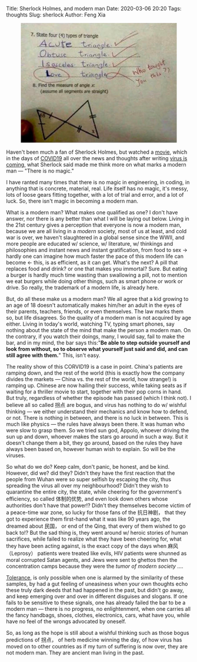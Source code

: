 Title: Sherlock Holmes, and modern man
Date: 2020-03-06 20:20
Tags: thoughts
Slug: sherlock
Author: Feng Xia

<figure class="col l6 m6 s12">
  <img src="images/love%20triangle.jpg"/>
</figure>

Haven't been much a fan of Sherlock Holmes, but watched a [movie][1],
which in the days of [COVID19][2] all over the news and thoughts after
writing [virus is coming][3], what Sherlock said made me think more on
what marks a modern man &mdash; "There is no magic."

I have ranted many times that there is no magic in engineering, in
coding, in anything that is concrete, material, real. Life itself has
no magic, it's messy, lots of loose gears fitting together, with a lot
of trial and error, and a lot of luck. So, there isn't magic in
becoming a modern man.

What is a modern man? What makes one qualified as one? I don't have
answer, nor there is any better than what I will be laying out
below. Living in the 21st century gives a perception that everyone is
now a modern man, because we are all living in a _modern_ society,
most of us at least, and cold war is over, we haven't slaughtered in a
global sense since the WWII, and more people are educated w/ science,
w/ literature, w/ thinkings and philosophies and instant news and
instant gratification, from food to sex &rarr; hardly one can imagine
how much faster the pace of this modern life can become &larr; this,
is as efficient, as it can get. What's the next? A pill that replaces
food and drink? or one that makes you immortal? Sure. But eating a
burger is hardly much time wasting than swallowing a pill, not to
mention we eat burgers while doing other things, such as smart phone
or work or drive. So really, the trademark of a modern life, is
already here.

But, do all these make us a modern man? We all agree that a kid
growing to an age of 18 doesn't automatically makes him/her an adult
in the eyes of their parents, teachers, friends, or even
themselves. The law marks them so, but life disagrees. So the quality
of a modern man is not acquired by age either. Living in today's
world, watching TV, typing smart phones, say nothing about the state
of the mind that make the person a modern man. On the contrary, if you
watch their doings, many, I would say, fail to make the bar, and in my
mind, the bar says this:"**Be able to step outside yourself and look
from without, so to observe what yourself just said and did, and can
still agree with them.**" This, isn't easy.

The reality show of this CORVID19 is a case in point. China's patients
are ramping down, and the rest of the world (this is exactly how the
company divides the markets &mdash; China vs. the rest of the world,
how strange!) is ramping up. Chinese are now hailing their success,
while taking seats as if waiting for a thriller movie to start,
together with their pop corns in hand. But truly, regardless of
whether the episode has passed (which I think not). I believe all so
called 拐点 are bogus, and virus has nothing to do w/ wishful thinking
&mdash; we either understand their mechanics and know how to defend,
or not. There is nothing in between, and there is no luck in
between. This is much like physics &mdash; the rules have always been
there. It was human who were slow to grasp them. So we tried sun god,
Appolo, whoever driving the sun up and down, whoever makes the stars
go around in such a way. But it doesn't change them a bit, they go
around, based on the rules they have always been based on, however
human wish to explain. So will be the viruses. 

So what do we do? Keep calm, don't panic, be honest, and be
kind. However, did we? did they? Didn't they have the first reaction
that the people from Wuhan were so super selfish by escaping the city,
thus spreading the virus all over my neighbourhood? Didn't they wish
to quarantine the entire city, the state, while cheering for the
government's efficiency, so called 体制的优势, and even look down
others whose authorities don't have that power!? Didn't they
themselves become victim of a peace-time war zone, so lucky for those
fans of the 抗日神剧， that they got to experience them first-hand
what it was like 90 years ago, the dreamed about 民国， or end of the
Qing, that every of them wished to go back to!? But the sad thing is,
they went around w/ heroic stories of human sacrifices, while failed
to realize what they have been cheering for, what they have been
acting against, is the exact copy of the days when 麻风（Leprosy）
patients were treated like evils, HIV patients were shunned as moral
corrupted Satan agents, and Jews were sent to ghettos then the
concentration camps because they were the _tumor of modern society_
.... 

[Tolerance][4], is only possible when one is alarmed by the similarity
of these samples, by had a gut feeling of uneasiness when your own
thoughts echo these truly dark deeds that had happened in the past,
but didn't go away, and keep emerging over and over in different
disguises and slogans. If one fails to be sensitive to these signals,
one has already failed the bar to be a modern man &mdash; there is no
progress, no enlightenment, when one carries all the fancy handbags,
shoes, clothes, electronics, cars, what have you, while have no feel
of the wrongs advocated by oneself.

So, as long as the hope is still about a wishful thinking such as
those bogus predictions of 拐点， of herb medicine winning the day, of
how virus has moved on to other countries as if my turn of suffering
is now over, they are not modern man. They are ancient man living in
the past.

[1]: https://www.imdb.com/title/tt0988045/
[2]: https://www.cdc.gov/coronavirus/2019-ncov/index.html
[3]: {filename}/thought/virus%20is%20coming.md
[4]: https://www.amazon.com/Tolerance-Hendrik-Willem-Van-Loon/dp/B00085NWH0
